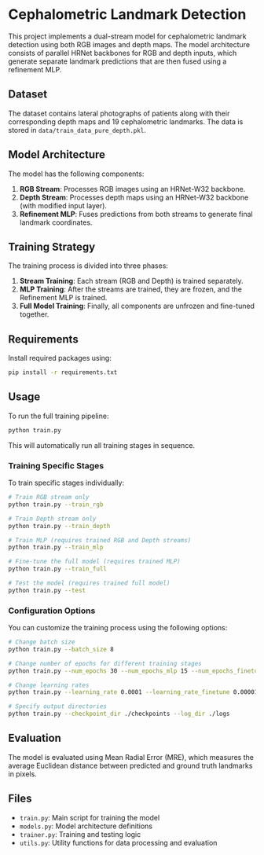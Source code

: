 # Cephalometric Landmark Detection

This project implements a dual-stream model for cephalometric landmark detection using both RGB images and depth maps. The model architecture consists of parallel HRNet backbones for RGB and depth inputs, which generate separate landmark predictions that are then fused using a refinement MLP.

## Dataset

The dataset contains lateral photographs of patients along with their corresponding depth maps and 19 cephalometric landmarks. The data is stored in `data/train_data_pure_depth.pkl`.

## Model Architecture

The model has the following components:

1. **RGB Stream**: Processes RGB images using an HRNet-W32 backbone.
2. **Depth Stream**: Processes depth maps using an HRNet-W32 backbone (with modified input layer).
3. **Refinement MLP**: Fuses predictions from both streams to generate final landmark coordinates.

## Training Strategy

The training process is divided into three phases:

1. **Stream Training**: Each stream (RGB and Depth) is trained separately.
2. **MLP Training**: After the streams are trained, they are frozen, and the Refinement MLP is trained.
3. **Full Model Training**: Finally, all components are unfrozen and fine-tuned together.

## Requirements

Install required packages using:

```bash
pip install -r requirements.txt
```

## Usage

To run the full training pipeline:

```bash
python train.py
```

This will automatically run all training stages in sequence.

### Training Specific Stages

To train specific stages individually:

```bash
# Train RGB stream only
python train.py --train_rgb

# Train Depth stream only
python train.py --train_depth

# Train MLP (requires trained RGB and Depth streams)
python train.py --train_mlp

# Fine-tune the full model (requires trained MLP)
python train.py --train_full

# Test the model (requires trained full model)
python train.py --test
```

### Configuration Options

You can customize the training process using the following options:

```bash
# Change batch size
python train.py --batch_size 8

# Change number of epochs for different training stages
python train.py --num_epochs 30 --num_epochs_mlp 15 --num_epochs_finetune 20

# Change learning rates
python train.py --learning_rate 0.0001 --learning_rate_finetune 0.00001

# Specify output directories
python train.py --checkpoint_dir ./checkpoints --log_dir ./logs
```

## Evaluation

The model is evaluated using Mean Radial Error (MRE), which measures the average Euclidean distance between predicted and ground truth landmarks in pixels.

## Files

- `train.py`: Main script for training the model
- `models.py`: Model architecture definitions
- `trainer.py`: Training and testing logic
- `utils.py`: Utility functions for data processing and evaluation 